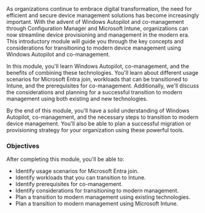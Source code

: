 

As organizations continue to embrace digital transformation, the need for efficient and secure device management solutions has become increasingly important. With the advent of Windows Autopilot and co-management through Configuration Manager and Microsoft Intune, organizations can now streamline device provisioning and management in the modern era. This introductory module will guide you through the key concepts and considerations for transitioning to modern device management using Windows Autopilot and co-management.

In this module, you'll learn Windows Autopilot, co-management, and the benefits of combining these technologies. You'll learn about different usage scenarios for Microsoft Entra join, workloads that can be transitioned to Intune, and the prerequisites for co-management. Additionally, we'll discuss the considerations and planning for a successful transition to modern management using both existing and new technologies.

By the end of this module, you'll have a solid understanding of Windows Autopilot, co-management, and the necessary steps to transition to modern device management. You'll also be able to plan a successful migration or provisioning strategy for your organization using these powerful tools.

### Objectives

After completing this module, you'll be able to:

 -  Identify usage scenarios for Microsoft Entra join.
 -  Identify workloads that you can transition to Intune.
 -  Identify prerequisites for co-management.
 -  Identify considerations for transitioning to modern management.
 -  Plan a transition to modern management using existing technologies.
 -  Plan a transition to modern management using Microsoft Intune.
